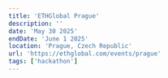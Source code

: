 ```yaml
---
title: 'ETHGlobal Prague'
description: ''
date: 'May 30 2025'
endDate: 'June 1 2025'
location: 'Prague, Czech Republic'
url: 'https://ethglobal.com/events/prague'
tags: ['hackathon']
---
```


